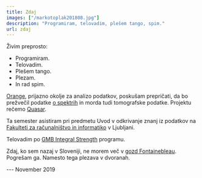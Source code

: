 ```yaml
---
title: Zdaj
images: ["/markotoplak201808.jpg"]
description: "Programiram, telovadim, plešem tango, spim."
url: zdaj
---
```


Živim preprosto:

- Programiram.
- Telovadim.
- Plešem tango.
- Plezam.
- In rad spim.

[Orange](https://orange.biolab.si), prijazno okolje za analizo podatkov, poskušam prepričati,
da bo prežvečil
podatke [o spektrih](https://github.com/quasars/orange-spectroscopy) in morda tudi
tomografske podatke. Projektu rečemo [Quasar](https://quasar.codes).

Ta semester asistiram pri predmetu Uvod v odkrivanje znanj iz podatkov na [Fakulteti za računalništvo in informatiko](https://www.fri.uni-lj.si) v Ljubljani.

Telovadim po
[GMB Integral Strength](https://gmb.io/is/) programu.

Zdaj, ko sem nazaj v Sloveniji, ne morem več v [gozd Fontainebleau](/font/). 
Pogrešam ga. Namesto tega plezava v dvoranah.

--- November 2019
